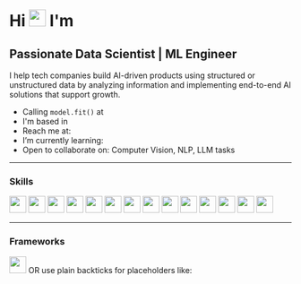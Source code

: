 <!-- Header / Greeting -->
# Hi <img src="https://github.com/<YOUR_USERNAME>.png" width="30" /> I'm <YOUR NAME>

## Passionate Data Scientist | ML Engineer

I help tech companies build AI-driven products using structured or unstructured data by analyzing information and implementing end-to-end AI solutions that support growth.

-  Calling `model.fit()` at <YOUR COMPANY>
-  I'm based in <YOUR LOCATION>
-  Reach me at: <YOUR EMAIL>
-  I’m currently learning: <YOUR CURRENT LEARNING FOCUS>
-  Open to collaborate on: Computer Vision, NLP, LLM tasks

---

###  Skills

<img src="https://cdn.jsdelivr.net/gh/devicons/devicon/icons/c/c-original.svg" height="30" /> 
<img src="https://cdn.jsdelivr.net/gh/devicons/devicon/icons/cplusplus/cplusplus-original.svg" height="30" /> 
<img src="https://cdn.jsdelivr.net/gh/devicons/devicon/icons/python/python-original.svg" height="30" /> 
<img src="https://cdn.jsdelivr.net/gh/devicons/devicon/icons/r/r-original.svg" height="30" /> 
<img src="https://cdn.jsdelivr.net/gh/devicons/devicon/icons/git/git-original.svg" height="30" /> 
<img src="https://cdn.jsdelivr.net/gh/devicons/devicon/icons/fastapi/fastapi-original.svg" height="30" /> 
<img src="https://cdn.jsdelivr.net/gh/devicons/devicon/icons/mongodb/mongodb-original.svg" height="30" /> 
<img src="https://cdn.jsdelivr.net/gh/devicons/devicon/icons/mysql/mysql-original.svg" height="30" /> 
<img src="https://cdn.jsdelivr.net/gh/devicons/devicon/icons/firebase/firebase-plain.svg" height="30" /> 
<img src="https://cdn.jsdelivr.net/gh/devicons/devicon/icons/heroku/heroku-original.svg" height="30" /> 
<img src="https://cdn.jsdelivr.net/gh/devicons/devicon/icons/flask/flask-original.svg" height="30" /> 
<img src="https://cdn.jsdelivr.net/gh/devicons/devicon/icons/django/django-original.svg" height="30" /> 
<img src="https://cdn.jsdelivr.net/gh/devicons/devicon/icons/photoshop/photoshop-plain.svg" height="30" /> 
<img src="https://cdn.jsdelivr.net/gh/devicons/devicon/icons/sketch/sketch-original.svg" height="30" />

---

###  Frameworks

<img src="...framework1.svg" height="30" /> OR use plain backticks for placeholders like:
